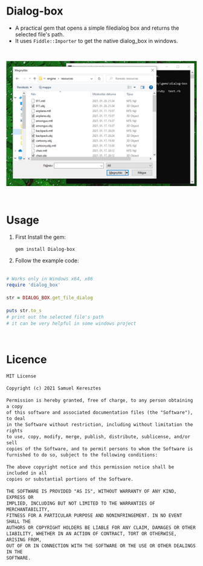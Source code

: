 # Dialog-box 

- A practical gem that opens a simple filedialog box and returns the selected file's path.  
- It uses `Fiddle::Importer` to get the native dialog_box in windows.

<br>

![example](mat/example.jpg)

<br>

# Usage

1. First Install the gem:

    `gem install Dialog-box`

2. Follow the example code:


```ruby

# Works only in Windows x64, x86
require 'dialog_box'

str = DIALOG_BOX.get_file_dialog

puts str.to_s
# print out the selected file's path
# it can be very helpful in some windows project
```

<br>

# Licence

```
MIT License

Copyright (c) 2021 Samuel Keresztes

Permission is hereby granted, free of charge, to any person obtaining a copy
of this software and associated documentation files (the "Software"), to deal
in the Software without restriction, including without limitation the rights
to use, copy, modify, merge, publish, distribute, sublicense, and/or sell
copies of the Software, and to permit persons to whom the Software is
furnished to do so, subject to the following conditions:

The above copyright notice and this permission notice shall be included in all
copies or substantial portions of the Software.

THE SOFTWARE IS PROVIDED "AS IS", WITHOUT WARRANTY OF ANY KIND, EXPRESS OR
IMPLIED, INCLUDING BUT NOT LIMITED TO THE WARRANTIES OF MERCHANTABILITY,
FITNESS FOR A PARTICULAR PURPOSE AND NONINFRINGEMENT. IN NO EVENT SHALL THE
AUTHORS OR COPYRIGHT HOLDERS BE LIABLE FOR ANY CLAIM, DAMAGES OR OTHER
LIABILITY, WHETHER IN AN ACTION OF CONTRACT, TORT OR OTHERWISE, ARISING FROM,
OUT OF OR IN CONNECTION WITH THE SOFTWARE OR THE USE OR OTHER DEALINGS IN THE
SOFTWARE.
```
